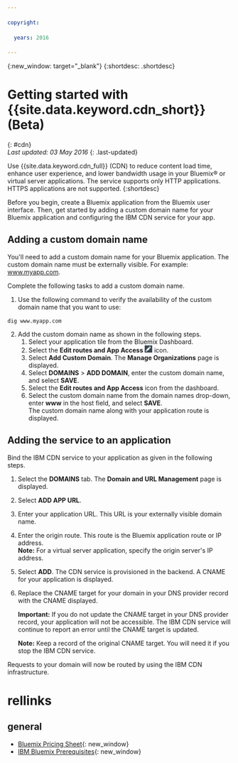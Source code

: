 ```yaml
---

copyright:

  years: 2016

---
```


{:new_window: target="_blank"}
{:shortdesc: .shortdesc}

# Getting started with {{site.data.keyword.cdn_short}} (Beta)
{: #cdn}  
*Last updated: 03 May 2016*
{: .last-updated}  

Use {{site.data.keyword.cdn_full}} (CDN) to reduce content load time, enhance user experience, and lower bandwidth usage in your Bluemix&reg; or virtual server applications. The service supports only HTTP applications. HTTPS applications are not supported. 
{:shortdesc}

Before you begin, create a Bluemix application from the Bluemix user interface. Then, get started by adding a custom domain name for your Bluemix application and configuring the IBM CDN service for your app.

## Adding a custom domain name 

You'll need to add a custom domain name for your Bluemix application. The custom domain name must be externally visible. For example: www.myapp.com. 

Complete the following tasks to add a custom domain name.

1. Use the following command to verify the availability of the custom domain name that you want to use:  
  ```
  dig www.myapp.com
  ```  
2. Add the custom domain name as shown in the following steps.  
	1. Select your application tile from the Bluemix Dashboard.  
	2. Select the **Edit routes and App Access** ![](images/icon.png) icon.  
	3. Select **Add Custom Domain**. The **Manage Organizations** page is displayed.
	4. Select **DOMAINS** > **ADD DOMAIN**, enter the custom domain name, and select **SAVE**.  
	5. Select the **Edit routes and App Access** icon from the dashboard.  
	6. Select the custom domain name from the domain names drop-down, enter **www** in the host field, and select **SAVE**.  
	The custom domain name along with your application route is displayed.  

## Adding the service to an application

Bind the IBM CDN service to your application as given in the following steps.

1. Select the **DOMAINS** tab. The **Domain and URL Management** page is displayed.  
2. Select **ADD APP URL**.  
3. Enter your application URL. This URL is your externally visible domain name.  
4. Enter the origin route. This route is the Bluemix application route or IP address.  
**Note:** For a virtual server application, specify the origin server's IP address.  
5. Select **ADD**. The CDN service is provisioned in the backend. A CNAME for your application is displayed.  
6. Replace the CNAME target for your domain in your DNS provider record with the CNAME displayed.  

	**Important:** If you do not update the CNAME target in your DNS provider record, your application will not be accessible. The IBM CDN service will continue to report an error until the CNAME target is updated.

	**Note:** Keep a record of the original CNAME target. You will need it if you stop the IBM CDN service.

Requests to your domain will now be routed by using the IBM CDN infrastructure.

# rellinks
## general 
* [Bluemix Pricing Sheet](https://console.ng.bluemix.net/pricing/){: new_window}
* [IBM Bluemix Prerequisites](https://developer.ibm.com/bluemix/support/#prereqs){: new_window}
